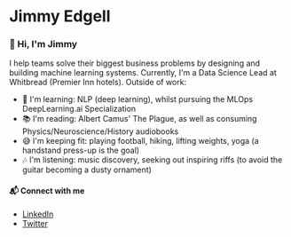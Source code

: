 # Jimmy Edgell
### 👋 Hi, I'm Jimmy

I help teams solve their biggest business problems by designing and building machine learning systems. Currently, I'm a Data Science Lead at Whitbread (Premier Inn hotels). Outside of work:

- 🌱 I'm learning: NLP (deep learning), whilst pursuing the MLOps DeepLearning.ai Specialization 
- 📚 I'm reading: Albert Camus' The Plague, as well as consuming Physics/Neuroscience/History audiobooks
- 😅 I'm keeping fit: playing football, hiking, lifting weights, yoga (a handstand press-up is the goal)
- 🎶 I'm listening: music discovery, seeking out inspiring riffs (to avoid the guitar becoming a dusty ornament)


#### 📬 Connect with me
- [LinkedIn](https://www.linkedin.com/in/jamesedgell/)
- [Twitter](https://twitter.com/jimmyedgell)
